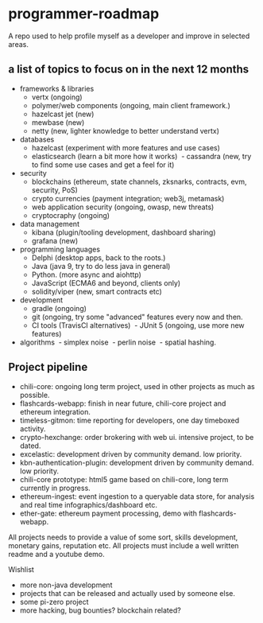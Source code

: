 # programmer-roadmap
A repo used to help profile myself as a developer and improve in selected areas. 

## a list of topics to focus on in the next 12 months
- frameworks & libraries
  - vertx (ongoing)
  - polymer/web components (ongoing, main client framework.)
  - hazelcast jet (new)
  - mewbase (new)
  - netty (new, lighter knowledge to better understand vertx)
- databases
  - hazelcast (experiment with more features and use cases)
  - elasticsearch (learn a bit more how it works)
  - cassandra (new, try to find some use cases and get a feel for it)
- security
  - blockchains (ethereum, state channels, zksnarks, contracts, evm, security, PoS)
  - crypto currencies (payment integration; web3j, metamask)
  - web application security (ongoing, owasp, new threats)
  - cryptocraphy (ongoing)
- data management
  - kibana (plugin/tooling development, dashboard sharing)
  - grafana (new)
- programming languages
  - Delphi (desktop apps, back to the roots.)
  - Java (java 9, try to do less java in general)
  - Python. (more async and aiohttp)
  - JavaScript (ECMA6 and beyond, clients only)
  - solidity/viper (new, smart contracts etc)
- development
  - gradle (ongoing)
  - git (ongoing, try some "advanced" features every now and then.
  - CI tools (TravisCI alternatives)
  - JUnit 5 (ongoing, use more new features)
- algorithms
  - simplex noise
  - perlin noise
  - spatial hashing.
 
## Project pipeline
- chili-core: ongoing long term project, used in other projects as much as possible.
- flashcards-webapp: finish in near future, chili-core project and ethereum integration.
- timeless-gitmon: time reporting for developers, one day timeboxed activity.
- crypto-hexchange: order brokering with web ui. intensive project, to be dated.
- excelastic: development driven by community demand. low priority.
- kbn-authentication-plugin: development driven by community demand. low priority.
- chili-core prototype: html5 game based on chili-core, long term currently in progress.
- ethereum-ingest: event ingestion to a queryable data store, for analysis and real time infographics/dashboard etc.
- ether-gate: ethereum payment processing, demo with flashcards-webapp.

All projects needs to provide a value of some sort, skills development, monetary gains, reputation etc.
All projects must include a well written readme and a youtube demo.

Wishlist
- more non-java development
- projects that can be released and actually used by someone else.
- some pi-zero project
- more hacking, bug bounties? blockchain related?
